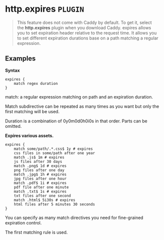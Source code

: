 # http.expires  `PLUGIN`
> This feature does not come with Caddy by default. To get it, select the **http.expires** plugin when you download Caddy.
expires allows you to set expiration header relative to the request time. It allows you to set different expiration durations base on a path matching a regular expression.

## Examples
**Syntax**
```
expires {
    match regex duration
}
```
match: a regular expression matching on path and an expiration duration.

Match subdirective can be repeated as many times as you want but only the first matching will be used.

Duration is a combination of 0y0m0d0h0i0s in that order. Parts can be omitted.

**Expires various assets.**
```
expires {
    match some/path/.*.css$ 1y # expires
    css files in some/path after one year
    match .js$ 1m # expires
    js files after 30 days
    match .png$ 1d # expires
    png files after one day
    match .jpg$ 1h # expires
    jpg files after one hour
    match .pdf$ 1i # expires
    pdf file after one minute
    match .txt$ 1s # expires
    txt files after one second
    match .html$ 5i30s # expires
    html files after 5 minutes 30 seconds
}
```
You can specify as many match directives you need for fine-grained expiration control.

The first matching rule is used.